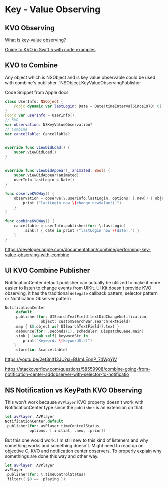 
# Key - Value Observing

## KVO Observing

[What is key-value observing?](https://www.hackingwithswift.com/example-code/language/what-is-key-value-observing)

[Guide to KVO in Swift 5 with code examples](https://nalexn.github.io/kvo-guide-for-key-value-observing/)



## KVO to Combine

Any object which is NSObject and is key value observable could be used with combine's publisher.  `NSObject.KeyValueObservingPublisher

Code Snippet from Apple docs

```swift
class UserInfo: NSObject {
    @objc dynamic var lastLogin: Date = Date(timeIntervalSince1970: 0)
}
@objc var userInfo = UserInfo()
// KVO
var observation: NSKeyValueObservation?
// Combine
var cancellable: Cancellable?


override func viewDidLoad() {
    super.viewDidLoad()
}


override func viewDidAppear(_ animated: Bool) {
    super.viewDidAppear(animated)
    userInfo.lastLogin = Date()
}

func observeKVOWay() {
	observation = observe(\.userInfo.lastLogin, options: [.new]) { object, change in
        print ("lastLogin now \(change.newValue!).")
    }			  
}

func combineKVOWay() {
	cancellable = userInfo.publisher(for: \.lastLogin)
        .sink() { date in print ("lastLogin now \(date).") }
	}			  
}
```


https://developer.apple.com/documentation/combine/performing-key-value-observing-with-combine






## UI KVO Combine Publisher

NotificationCenter.default.publisher can actually be utilized to make it more easier to listen to change events from UIKit. UI Kit doesn't provide KVO observing, it has the traditional `delegate` callback pattern, selector pattern or Notification Observer pattern

```swift
NotificationCenter
	.default
	.publisher(for: UISearchTextField.textDidChangeNotification,
				object: customSearchBar.searchTextField)
	.map { $0.object as? UISearchTextField)?.text }
	.debounce(for: .seconds(1), scheduler: DispatchQueue.main)
	.sink { [weak self] keywordStr in 
		print("Keyword: \(keywordStr)")
	}
	.store(in: &cancellable)

```
https://youtu.be/2ef3nlf13JU?si=BUmLEpnP_74WgYjV

https://stackoverflow.com/questions/58559908/combine-going-from-notification-center-addobserver-with-selector-to-notificatio




## NS Notification vs KeyPath KVO Observing

This won't work because `AVPlayer` KVO property doesn't work with NotificationCenter type since the `publisher` is an extension on that.

```swift
let avPlayer: AVPlayer
NotificationCenter.default
.publisher(for: avPlayer.timeControlStatus, 
		   options: [.initial, .new, .prior])

```

But this one would work. I'm still new to this kind of listeners and why something works and something doesn't. Might need to read up on objective C, KVO and notification center observers. To properly explain why somethings are done this way and other way.
```swift
let avPlayer: AVPlayer
avPlayer
.publisher(for: \.timeControlStatus)
.filter({ $0 == .playing })
```
